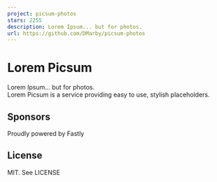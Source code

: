 ```yaml
---
project: picsum-photos
stars: 2255
description: Lorem Ipsum... but for photos.
url: https://github.com/DMarby/picsum-photos
---
```


Lorem Picsum
============

Lorem Ipsum... but for photos.  
Lorem Picsum is a service providing easy to use, stylish placeholders.

Sponsors
--------

Proudly powered by Fastly  

License
-------

MIT. See LICENSE
